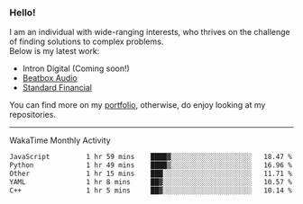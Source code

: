 ### Hello!

I am an individual with wide-ranging interests, who thrives on the challenge of finding solutions to complex problems. <br/> Below is my latest work:
- Intron Digital (Coming soon!)
- [Beatbox Audio](https://bumbleboss.xyz/w/beatbox-audio)
- [Standard Financial](https://bumbleboss.xyz/w/standard-financial)

You can find more on my [portfolio](https://bumbleboss.xyz/work), otherwise, do enjoy looking at my repositories.

---

WakaTime Monthly Activity

<!--START_SECTION:waka-->

```txt
JavaScript         1 hr 59 mins    ████▓░░░░░░░░░░░░░░░░░░░░   18.47 %
Python             1 hr 49 mins    ████▒░░░░░░░░░░░░░░░░░░░░   16.96 %
Other              1 hr 15 mins    ███░░░░░░░░░░░░░░░░░░░░░░   11.71 %
YAML               1 hr 8 mins     ██▓░░░░░░░░░░░░░░░░░░░░░░   10.57 %
C++                1 hr 5 mins     ██▓░░░░░░░░░░░░░░░░░░░░░░   10.14 %
```

<!--END_SECTION:waka-->
